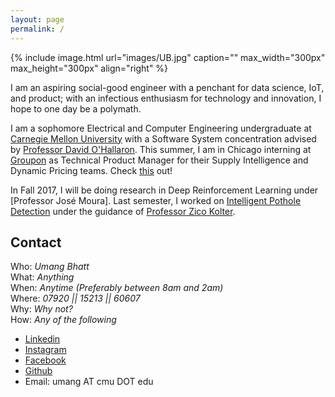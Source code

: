```yaml
---
layout: page
permalink: /
---
```


{% include image.html url="images/UB.jpg" caption="" max_width="300px" max_height="300px" align="right" %}

I am an aspiring social-good engineer with a penchant for data science, IoT, and product; with an infectious enthusiasm for technology and innovation, I hope to one day be a polymath.

I am a sophomore Electrical and Computer Engineering undergraduate at [Carnegie Mellon University] with a Software System concentration advised by [Professor David O'Hallaron]. This summer, I am in Chicago interning at [Groupon] as Technical Product Manager for their Supply Intelligence and Dynamic Pricing teams. Check [this] out!

In Fall 2017, I will be doing research in Deep Reinforcement Learning under [Professor José Moura]. Last semester, I worked on [Intelligent Pothole Detection] under the guidance of [Professor Zico Kolter]. 

## Contact

Who: <i>Umang Bhatt</i> <br />
What: <i>Anything</i> <br />
When: <i>Anytime (Preferably between 8am and 2am)</i> <br />
Where: <i> 07920 || 15213 || 60607 </i> <br />
Why: <i> Why not? </i> <br />
How: <i>Any of the following</i> <br />
* [Linkedin]
* [Instagram]
* [Facebook]
* [Github]
* Email: umang AT cmu DOT edu 
<br />



[Carnegie Mellon University]: http://www.cmu.edu
[Professor David O'Hallaron]: http://www.cs.cmu.edu/~droh/
[Professor Zico Kolter]: http://www.zicokolter.com
[Groupon]: http://www.groupon.com
[Linkedin]: http://www.linkedin.com/in/umangsbhatt
[Instagram]: http://www.instagram.com/umangsbhatt
[Facebook]: http://www.facebook.com/umangsbhatt
[Github]: http://www.github.com/umangsbhatt
[this]: https://people.groupon.com/2017/umang-groupon-chicago-engineering-intern/
[Intelligent Pothole Detection]: https://umangsbhatt.github.io/Intelligent_Pothole_Detection_Bloomberg.pdf
